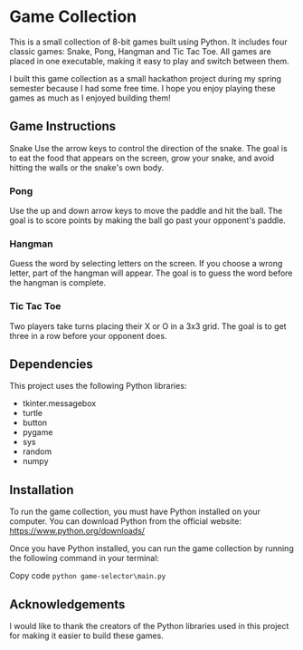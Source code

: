 # Game Collection
This is a small collection of 8-bit games built using Python. It includes four classic games: Snake, Pong, Hangman and Tic Tac Toe. All games are placed in one executable, making it easy to play and switch between them.

I built this game collection as a small hackathon project during my spring semester because I had some free time. I hope you enjoy playing these games as much as I enjoyed building them!

## Game Instructions
Snake
Use the arrow keys to control the direction of the snake. The goal is to eat the food that appears on the screen, grow your snake, and avoid hitting the walls or the snake's own body.

### Pong
Use the up and down arrow keys to move the paddle and hit the ball. The goal is to score points by making the ball go past your opponent's paddle.

### Hangman
Guess the word by selecting letters on the screen. If you choose a wrong letter, part of the hangman will appear. The goal is to guess the word before the hangman is complete.

### Tic Tac Toe
Two players take turns placing their X or O in a 3x3 grid. The goal is to get three in a row before your opponent does.

## Dependencies
This project uses the following Python libraries:

+ tkinter.messagebox
+ turtle
+ button
+ pygame
+ sys
+ random
+ numpy
## Installation
To run the game collection, you must have Python installed on your computer. You can download Python from the official website: https://www.python.org/downloads/

Once you have Python installed, you can run the game collection by running the following command in your terminal:

Copy code
`python game-selector\main.py`
## Acknowledgements
I would like to thank the creators of the Python libraries used in this project for making it easier to build these games.
